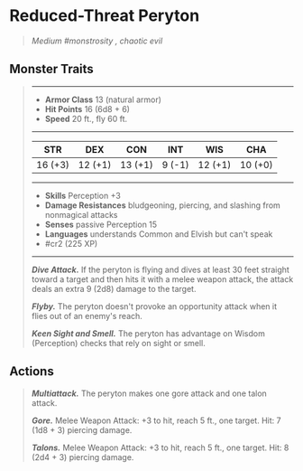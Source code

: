 # Reduced-Threat Peryton
>*Medium #monstrosity , chaotic evil*
## Monster Traits
>___
>- **Armor Class** 13 (natural armor)
>- **Hit Points** 16 (6d8 + 6)
>- **Speed** 20 ft., fly 60 ft.
>___
>|STR|DEX|CON|INT|WIS|CHA|
>|:---:|:---:|:---:|:---:|:---:|:---:|
>|16 (+3)|12 (+1)|13 (+1)|9 (-1)|12 (+1)|10 (+0)|
>___
>- **Skills** Perception +3
>- **Damage Resistances** bludgeoning, piercing, and slashing from nonmagical attacks
>- **Senses** passive Perception 15
>- **Languages** understands Common and Elvish but can't speak
>- #cr2 (225 XP)
>___
>***Dive Attack.*** If the peryton is flying and dives at least 30 feet straight toward a target and then hits it with a melee weapon attack, the attack deals an extra 9 (2d8) damage to the target.  
>
>***Flyby.*** The peryton doesn't provoke an opportunity attack when it flies out of an enemy's reach.  
>
>***Keen Sight and Smell.*** The peryton has advantage on Wisdom (Perception) checks that rely on sight or smell.  
>
## Actions
>***Multiattack.*** The peryton makes one gore attack and one talon attack.  
>
>***Gore.*** Melee Weapon Attack: +3 to hit, reach 5 ft., one target. Hit: 7 (1d8 + 3) piercing damage.  
>
>***Talons.*** Melee Weapon Attack: +3 to hit, reach 5 ft., one target. Hit: 8 (2d4 + 3) piercing damage.